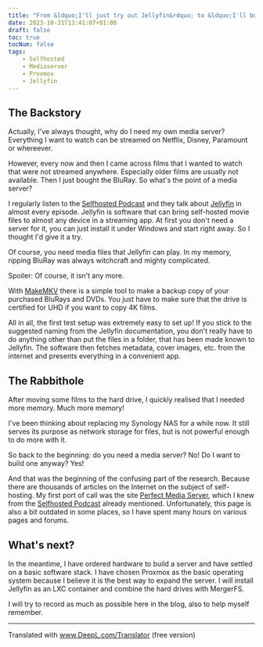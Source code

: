 ```yaml
---
title: "From &ldquo;I'll just try out Jellyfin&rdquo; to &ldquo;I'll build my own media server&rdquo;"
date: 2023-10-31T13:41:07+01:00
draft: false
toc: true
tocNum: false
tags: 
    - Selfhosted
    - Mediaserver
    - Proxmox
    - Jellyfin
---
```


## The Backstory

Actually, I've always thought, why do I need my own media server?
Everything I want to watch can be streamed on Netflix, Disney, Paramount or whereever. 

However, every now and then I came across films that I wanted to watch that were not streamed anywhere.
Especially older films are usually not available. Then I just bought the BluRay. So what's the point of a media server?

I regularly listen to the [Selfhosted Podcast][1] and they talk about [Jellyfin][2] in almost every episode.
Jellyfin is software that can bring self-hosted movie files to almost any device in a streaming app.
At first you don't need a server for it, you can just install it under Windows and start right away. So I thought I'd give it a try.

Of course, you need media files that Jellyfin can play. In my memory, ripping BluRay was always witchcraft and mighty complicated.

Spoiler: Of course, it isn't any more.

With [MakeMKV][3] there is a simple tool to make a backup copy of your purchased BluRays and DVDs. 
You just have to make sure that the drive is certified for UHD if you want to copy 4K films.

All in all, the first test setup was extremely easy to set up!
If you stick to the suggested naming from the Jellyfin documentation, you don't really have to do anything other than put the files in a folder,
that has been made known to Jellyfin. The software then fetches metadata, cover images, etc. from the internet and presents everything in a convenient app.

## The Rabbithole

After moving some films to the hard drive, I quickly realised that I needed more memory. Much more memory!

I've been thinking about replacing my Synology NAS for a while now. 
It still serves its purpose as network storage for files, but is not powerful enough to do more with it.

So back to the beginning: do you need a media server? No! Do I want to build one anyway? Yes!

And that was the beginning of the confusing part of the research. Because there are thousands of articles on the Internet on the subject of self-hosting.
My first port of call was the site [Perfect Media Server][4], which I knew from the [Selfhosted Podcast][1] already mentioned.
Unfortunately, this page is also a bit outdated in some places, so I have spent many hours on various pages and forums.

## What's next?

In the meantime, I have ordered hardware to build a server and have settled on a basic software stack.
I have chosen Proxmox as the basic operating system because I believe it is the best way to expand the server.
I will install Jellyfin as an LXC container and combine the hard drives with MergerFS.

I will try to record as much as possible here in the blog, also to help myself remember.

---

Translated with www.DeepL.com/Translator (free version)

[1]: http://selfhosted.show "Selfhosted Podcast"
[2]: http://jellyfin.org "Jellyfin Homepage"
[3]: https://www.makemkv.com/ "MakeMKV Homepage"
[4]: https://perfectmediaserver.com/ "Perfect Media Server Homepage"